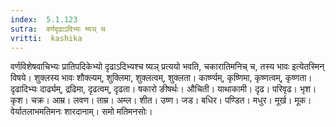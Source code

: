 ```yaml
---
index:  5.1.123
sutra:  वर्णदृढाऽदिभ्यः ष्यञ् च
vritti:  kashika 
---
```


वर्णविशेषवाचिभ्यः प्रातिपदिकेभ्यो दृढाऽदिभ्यश्च ष्यञ् प्रत्ययो भवति, चकारातिमनिच् च, तस्य भावः इत्येतस्मिन् विषये। शुक्लस्य भावः शौक्ल्यम्, शुक्लिमा, शुक्लत्वम्, शुक्लता। कार्ष्ण्यम्, कृष्णिमा, कृष्णत्वम्, कृष्णता। दृढादिभ्यः दार्ढ्यम्, द्रढिमा, दृढत्वम्, दृढता। षकारो ङीषर्थः। औचिती। याथाकामी। दृढ। परिवृढ। भृश। कृश। चक्र। आम्र। लवण। ताम्र। अम्ल। शीत। उष्ण। जड। बधिर। पण्डित। मधुर। मूर्ख। मूक। वेर्यातलाभमतिमनः शारदानाम्। समो मतिमनसोः।


